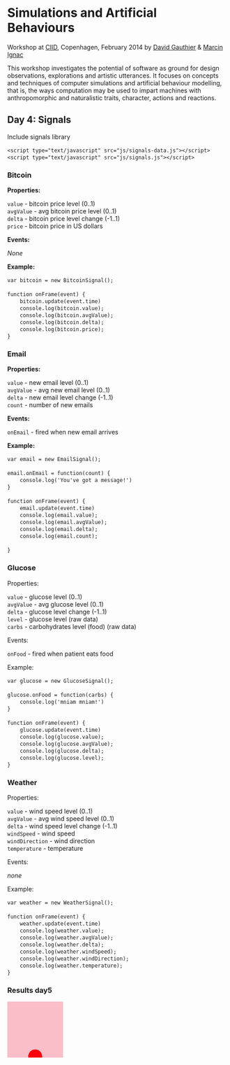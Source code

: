 Simulations and Artificial Behaviours
=====================================

Workshop at [CIID](http://ciid.dk), Copenhagen, February 2014 by [David Gauthier](http://gauthiier.info) & [Marcin Ignac](http://marcinignac.com)

This workshop investigates the potential of software as ground for design observations, explorations and artistic utterances. It focuses on concepts and techniques of computer simulations and artificial behaviour modelling, that is, the ways computation may be used to impart machines with anthropomorphic and naturalistic traits, character, actions and reactions. 


## Day 4: Signals

Include signals library

	<script type="text/javascript" src="js/signals-data.js"></script>
	<script type="text/javascript" src="js/signals.js"></script>

### Bitcoin
	
**Properties:**

`value` - bitcoin price level (0..1)  
`avgValue` - avg bitcoin price level (0..1)  
`delta` - bitcoin price level change (-1..1)  
`price` - bitcoin price in US dollars

**Events:**

*None*


**Example:**

	var bitcoin = new BitcoinSignal();
		
	function onFrame(event) {
		bitcoin.update(event.time)
		console.log(bitcoin.value);
		console.log(bitcoin.avgValue);
		console.log(bitcoin.delta);
		console.log(bitcoin.price);
	}
	
### Email
	
**Properties:**

`value` - new email level (0..1)  
`avgValue` - avg new email level (0..1)  
`delta` - new email level change (-1..1)  
`count` - number of new emails

**Events:**

`onEmail` - fired when new email arrives


**Example:**

	var email = new EmailSignal();

	email.onEmail = function(count) {
		console.log('You've got a message!')
	}
		
	function onFrame(event) {
		email.update(event.time)
		console.log(email.value);
		console.log(email.avgValue);
		console.log(email.delta);
		console.log(email.count);
		
	}

### Glucose
	
Properties:

`value` - glucose level (0..1)  
`avgValue` - avg glucose level (0..1)   
`delta` - glucose level change (-1..1)    
`level` - glucose level (raw data)  
`carbs` - carbohydrates level (food) (raw data)

Events:

`onFood` - fired when patient eats food

Example:


	var glucose = new GlucoseSignal();

	glucose.onFood = function(carbs) {
		console.log('mniam mniam!')
	}
	
	function onFrame(event) {
		glucose.update(event.time)
		console.log(glucose.value);
		console.log(glucose.avgValue);
		console.log(glucose.delta);
		console.log(glucose.level);
	}

### Weather

Properties:

`value` - wind speed level (0..1)  
`avgValue` - avg wind speed level (0..1)   
`delta` - wind speed level change (-1..1)    
`windSpeed` - wind speed  
`windDirection` - wind direction  
`temperature` - temperature  

Events:

*none*

Example:


	var weather = new WeatherSignal();
	
	function onFrame(event) {
		weather.update(event.time)
		console.log(weather.value);
		console.log(weather.avgValue);
		console.log(weather.delta);
		console.log(weather.windSpeed);
		console.log(weather.windDirection);
		console.log(weather.temperature);
	}

### Results day5

[![assertive_bitcoin_henriette_Claudia](day5/explorations/gif/assertive_bitcoin_henriette_Claudia.gif)](https://rawgithub.com/vorg/ciid-simulations-and-artificial-behaviours-2014/master/day5/explorations/assertive_bitcoin_henriette_Claudia.html)
